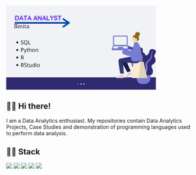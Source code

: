 <img src="./SmitaAnalyst.jpg" width="80%" height="80%">  

## :woman_technologist: Hi there!
I am a Data Analytics enthusiast. My repositories contain Data Analytics Projects, Case Studies and demonstration of programming languages used to perform data analysis.

## :woman_technologist: Stack
![](https://img.shields.io/badge/Language-SQL-blue) ![](https://img.shields.io/badge/Language-R-blue) ![](https://img.shields.io/badge/Language-Python-blue) ![](https://img.shields.io/badge/Theory-Statistics-orange) ![](https://img.shields.io/badge/Theory-Mathematics-orange) 


<!--
**SmitaSoniS/SmitaSoniS** is a ✨ _special_ ✨ repository because its `README.md` (this file) appears on your GitHub profile.

Here are some ideas to get you started:

- 🔭 I’m currently working on ...
- 🌱 I’m currently learning ...
- 👯 I’m looking to collaborate on ...
- 🤔 I’m looking for help with ...
- 💬 Ask me about ...
- 📫 How to reach me: ...
- 😄 Pronouns: ...
- ⚡ Fun fact: ...
-->
